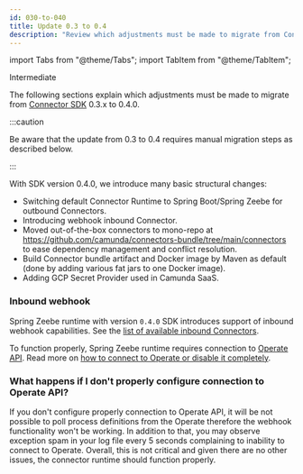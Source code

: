 ```yaml
---
id: 030-to-040
title: Update 0.3 to 0.4
description: "Review which adjustments must be made to migrate from Connector SDK 0.3.x to 0.4.0."
---
```


import Tabs from "@theme/Tabs";
import TabItem from "@theme/TabItem";

<span class="badge badge--primary">Intermediate</span>

The following sections explain which adjustments must be made to migrate from
[Connector SDK](/components/connectors/custom-built-connectors/connector-sdk.md)
0.3.x to 0.4.0.

:::caution

Be aware that the update from 0.3 to 0.4 requires manual migration steps as described below.

:::

With SDK version 0.4.0, we introduce many basic structural changes:

- Switching default Connector Runtime to Spring Boot/Spring Zeebe for outbound Connectors.
- Introducing webhook inbound Connector.
- Moved out-of-the-box connectors to mono-repo at https://github.com/camunda/connectors-bundle/tree/main/connectors to ease dependency management and conflict resolution.
- Build Connector bundle artifact and Docker image by Maven as default (done by adding various fat jars to one Docker image).
- Adding GCP Secret Provider used in Camunda SaaS.

### Inbound webhook

Spring Zeebe runtime with version `0.4.0` SDK introduces support of inbound webhook capabilities.
See the [list of available inbound Connectors](../../../components/connectors/out-of-the-box-connectors/available-connectors-overview.md).

To function properly, Spring Zeebe runtime requires connection to [Operate API](../../../apis-tools/operate-api/overview.md). Read more on [how to connect to Operate or disable it completely](../../../self-managed/connectors-deployment/connectors-configuration.md#local-installation).

### What happens if I don't properly configure connection to Operate API?

If you don't configure properly connection to Operate API, it will be not possible to poll process definitions from the Operate therefore the webhook functionality won't be working.
In addition to that, you may observe exception spam in your log file every 5 seconds complaining to inability to connect to Operate.
Overall, this is not critical and given there are no other issues, the connector runtime should function properly.
